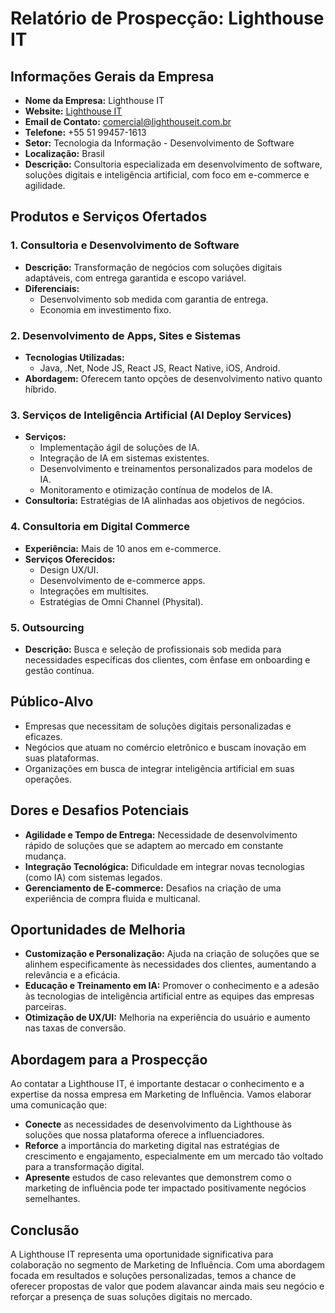 # Relatório de Prospecção: Lighthouse IT

## Informações Gerais da Empresa
- **Nome da Empresa:** Lighthouse IT
- **Website:** [Lighthouse IT](http://www.lighthouseit.com.br)
- **Email de Contato:** comercial@lighthouseit.com.br
- **Telefone:** +55 51 99457-1613
- **Setor:** Tecnologia da Informação - Desenvolvimento de Software
- **Localização:** Brasil
- **Descrição:** Consultoria especializada em desenvolvimento de software, soluções digitais e inteligência artificial, com foco em e-commerce e agilidade.

## Produtos e Serviços Ofertados
### 1. Consultoria e Desenvolvimento de Software
- **Descrição:** Transformação de negócios com soluções digitais adaptáveis, com entrega garantida e escopo variável.
- **Diferenciais:**
  - Desenvolvimento sob medida com garantia de entrega.
  - Economia em investimento fixo.

### 2. Desenvolvimento de Apps, Sites e Sistemas
- **Tecnologias Utilizadas:** 
  - Java, .Net, Node JS, React JS, React Native, iOS, Android.
- **Abordagem:** Oferecem tanto opções de desenvolvimento nativo quanto híbrido.

### 3. Serviços de Inteligência Artificial (AI Deploy Services)
- **Serviços:**
  - Implementação ágil de soluções de IA.
  - Integração de IA em sistemas existentes.
  - Desenvolvimento e treinamentos personalizados para modelos de IA.
  - Monitoramento e otimização contínua de modelos de IA.
- **Consultoria:** Estratégias de IA alinhadas aos objetivos de negócios.

### 4. Consultoria em Digital Commerce
- **Experiência:** Mais de 10 anos em e-commerce.
- **Serviços Oferecidos:**
  - Design UX/UI.
  - Desenvolvimento de e-commerce apps.
  - Integrações em multisites.
  - Estratégias de Omni Channel (Physital).

### 5. Outsourcing
- **Descrição:** Busca e seleção de profissionais sob medida para necessidades específicas dos clientes, com ênfase em onboarding e gestão contínua.

## Público-Alvo
- Empresas que necessitam de soluções digitais personalizadas e eficazes.
- Negócios que atuam no comércio eletrônico e buscam inovação em suas plataformas.
- Organizações em busca de integrar inteligência artificial em suas operações.

## Dores e Desafios Potenciais
- **Agilidade e Tempo de Entrega:** Necessidade de desenvolvimento rápido de soluções que se adaptem ao mercado em constante mudança.
- **Integração Tecnológica:** Dificuldade em integrar novas tecnologias (como IA) com sistemas legados.
- **Gerenciamento de E-commerce:** Desafios na criação de uma experiência de compra fluida e multicanal.

## Oportunidades de Melhoria
- **Customização e Personalização:** Ajuda na criação de soluções que se alinhem especificamente às necessidades dos clientes, aumentando a relevância e a eficácia.
- **Educação e Treinamento em IA:** Promover o conhecimento e a adesão às tecnologias de inteligência artificial entre as equipes das empresas parceiras.
- **Otimização de UX/UI:** Melhoria na experiência do usuário e aumento nas taxas de conversão.

## Abordagem para a Prospecção
Ao contatar a Lighthouse IT, é importante destacar o conhecimento e a expertise da nossa empresa em Marketing de Influência. Vamos elaborar uma comunicação que:
- **Conecte** as necessidades de desenvolvimento da Lighthouse às soluções que nossa plataforma oferece a influenciadores.
- **Reforce** a importância do marketing digital nas estratégias de crescimento e engajamento, especialmente em um mercado tão voltado para a transformação digital.
- **Apresente** estudos de caso relevantes que demonstrem como o marketing de influência pode ter impactado positivamente negócios semelhantes.

## Conclusão
A Lighthouse IT representa uma oportunidade significativa para colaboração no segmento de Marketing de Influência. Com uma abordagem focada em resultados e soluções personalizadas, temos a chance de oferecer propostas de valor que podem alavancar ainda mais seu negócio e reforçar a presença de suas soluções digitais no mercado.